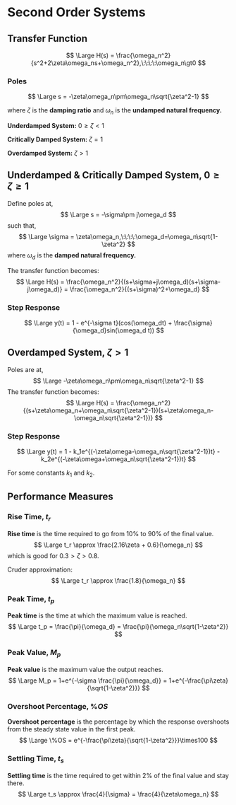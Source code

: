 # Second Order Systems

## Transfer Function

$$
\Large H(s) = \frac{\omega_n^2}{s^2+2\zeta\omega_ns+\omega_n^2},\:\:\:\:\omega_n\gt0
$$

### Poles

$$
\Large s = -\zeta\omega_n\pm\omega_n\sqrt{\zeta^2-1}
$$

where $\zeta$ is the **damping ratio** and $\omega_n$ is the **undamped natural frequency.**

**Underdamped System:** $0\ge\zeta<1$

**Critically Damped System:** $\zeta=1$

**Overdamped System:** $\zeta\gt1$

## Underdamped & Critically Damped System, $0\ge\zeta\ge1$

Define poles at,
$$
\Large s = -\sigma\pm j\omega_d
$$
such that,
$$
\Large \sigma = \zeta\omega_n,\:\:\:\:\omega_d=\omega_n\sqrt{1-\zeta^2}
$$
where $\omega_d$ is the **damped natural frequency.**

The transfer function becomes:
$$
\Large H(s) = \frac{\omega_n^2}{(s+\sigma+j\omega_d)(s+\sigma-j\omega_d)} = \frac{\omega_n^2}{(s+\sigma)^2+\omega_d}
$$

### Step Response

$$
\Large y(t) = 1 - e^{-\sigma t}(cos(\omega_dt) + \frac{\sigma}{\omega_d}sin(\omega_d t))
$$

## Overdamped System, $\zeta\gt1$

Poles are at,
$$
\Large -\zeta\omega_n\pm\omega_n\sqrt{\zeta^2-1}
$$
The transfer function becomes:
$$
\Large H(s) = \frac{\omega_n^2}{(s+\zeta\omega_n+\omega_n\sqrt{\zeta^2-1})(s+\zeta\omega_n-\omega_n\sqrt{\zeta^2-1})}
$$

### Step Response

$$
\Large y(t) = 1 - k_1e^{(-\zeta\omega-\omega_n\sqrt{\zeta^2-1})t} - k_2e^{(-\zeta\omega+\omega_n\sqrt{\zeta^2-1})t}
$$

For some constants $k_1$ and $k_2$.

## Performance Measures

### Rise Time, $t_r$

**Rise time** is the time required to go from 10% to 90% of the final value.
$$
\Large t_r \approx \frac{2.16\zeta + 0.6}{\omega_n}
$$
which is good for $0.3 \gt \zeta \gt 0.8$.

Cruder approximation:
$$
\Large t_r \approx \frac{1.8}{\omega_n}
$$

### Peak Time, $t_p$

**Peak time** is the time at which the maximum value is reached.
$$
\Large t_p = \frac{\pi}{\omega_d} = \frac{\pi}{\omega_n\sqrt{1-\zeta^2}}
$$

### Peak Value, $M_p$

**Peak value** is the maximum value the output reaches.
$$
\Large M_p = 1+e^{-\sigma \frac{\pi}{\omega_d}} = 1+e^{-\frac{\pi\zeta}{\sqrt{1-\zeta^2}}}
$$

### Overshoot Percentage, $\%OS$

**Overshoot​ percentage** is the percentage by which the response overshoots from the steady state value in the first peak.
$$
\Large \%OS = e^{-\frac{\pi\zeta}{\sqrt{1-\zeta^2}}}\times100
$$


### Settling Time, $t_s$

**Settling time** is the time required to get within 2% of the final value and stay there.
$$
\Large t_s \approx \frac{4}{\sigma} = \frac{4}{\zeta\omega_n}
$$
